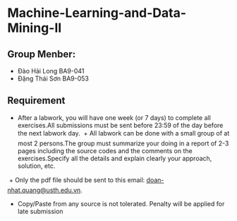 # Machine-Learning-and-Data-Mining-II
## Group Menber:
   + Đào Hải Long BA9-041
   + Đặng Thái Sơn BA9-053
## Requirement 
   + After a labwork, you will have one week (or 7 days) to complete all exercises.All submissions must be sent before 23:59 of the day before the next labwork day.
   + All labwork can be done with a small group of at most 2 persons.The group must summarize your doing in a report of 2-3 pages including the source codes and the comments on the exercises.Specify all the details and explain clearly your approach, solution, etc.

   + Only the pdf file should be sent to this email: doan-nhat.quang@usth.edu.vn.
   + Copy/Paste from any source is not tolerated. Penalty will be applied for late submission